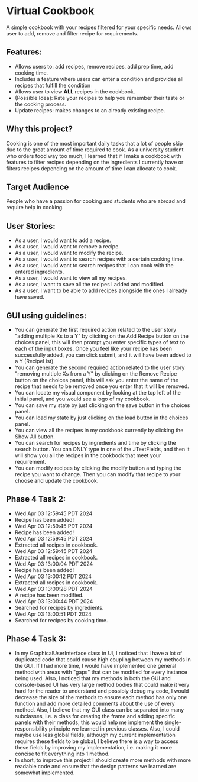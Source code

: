 
# **Virtual Cookbook**

A simple cookbook with your recipes filtered for your specific needs. Allows user to add, remove and filter recipe for
requirements.

## Features:

- Allows users to: add recipes, remove recipes, add prep time, add cooking time.
- Includes a feature where users can enter a condition and provides all recipes that fulfill the condition
- Allows user to view **ALL** recipes in the cookbook.
- (Possible Idea): Rate your recipes to help you remember their taste or the cooking process.
- Update recipes: makes changes to an already existing recipe.


## Why this project?
Cooking is one of the most important daily tasks that a lot of people skip due to the great amount of time required to 
cook. As a university student who orders food way too much, I learned that if I make a cookbook with features to filter
recipes depending on the ingredients I currently have or filters recipes depending on the amount of time I can allocate 
to cook.

## Target Audience
People who have a passion for cooking and students who are abroad and require help in cooking. 


## User Stories:
- As a user, I would want to add a recipe.
- As a user, I would want to remove a recipe.
- As a user, I would want to modify the recipe.
- As a user, I would want to search recipes with a certain cooking time.
- As a user, I would want to search recipes that I can cook with the entered ingredients.
- As a user, I would want to view all my recipes.
- As a user, I want to save all the recipes I added and modified.
- As a user, I want to be able to add recipes alongside the ones I already have saved.


## GUI using guidelines:
- You can generate the first required action related to the user story "adding multiple Xs to a Y" by clicking on the 
  Add Recipe button on the choices panel, this will then prompt you enter specific types of text to each of the input
  boxes. Once you feel like your recipe has been successfully added, you can click submit, and it will have been added 
  to a Y (RecipeList).
- You can generate the second required action related to the user story "removing multiple Xs from a Y" by clicking on 
  the Remove Recipe button on the choices panel, this will ask you enter the name of the recipe that needs to be removed
  once you enter that it will be removed.
- You can locate my visual component by looking at the top left of the initial panel, and you would see a logo of my
  cookbook.
- You can save my state by just clicking on the save button in the choices panel.
- You can load my state by just clicking on the load button in the choices panel.
- You can view all the recipes in my cookbook currently by clicking the Show All button.
- You can search for recipes by ingredients and time by clicking the search button. You can ONLY type in one of the 
  JTextFields, and then it will show you all the recipes in the cookbook that meet your requirement.
- You can modify recipes by clicking the modify button and typing the recipe you want to change. Then you can modify 
  that recipe to your choose and update the cookbook.

## Phase 4 Task 2:
- Wed Apr 03 12:59:45 PDT 2024
- Recipe has been added!
- Wed Apr 03 12:59:45 PDT 2024
- Recipe has been added!
- Wed Apr 03 12:59:45 PDT 2024
- Extracted all recipes in cookbook.
- Wed Apr 03 12:59:45 PDT 2024
- Extracted all recipes in cookbook.
- Wed Apr 03 13:00:04 PDT 2024
- Recipe has been added!
- Wed Apr 03 13:00:12 PDT 2024
- Extracted all recipes in cookbook.
- Wed Apr 03 13:00:28 PDT 2024
- A recipe has been modified.
- Wed Apr 03 13:00:44 PDT 2024
- Searched for recipes by ingredients.
- Wed Apr 03 13:00:51 PDT 2024
- Searched for recipes by cooking time.

## Phase 4 Task 3:
- In my GraphicalUserInterface class in UI, I noticed that I have a lot of duplicated code that could cause high
  coupling between my methods in the GUI. If I had more time, I would have implemented one general method with areas 
  with "gaps" that can be modified for every instance being used. Also, I noticed that my methods in both the GUI and
  console-based UI has very large method bodies that could make it very hard for the reader to understand and possibly
  debug my code, I would decrease the size of the methods to ensure each method has only one function and add more 
  detailed comments about the use of every method. Also, I believe that my GUI class can be separated into many 
  subclasses, i.e. a class for creating the frame and adding specific panels with their methods, this would help me 
  implement the single-responsibility principle we learned in previous classes. Also, I could maybe use less global
  fields, although my current implementation requires these fields to be global, I believe there is a way to access
  these fields by improving my implementation, i.e. making it more concise to fit everything into 1 method. 
- In short, to improve this project I should create more methods with more readable code and ensure that the design
  patterns we learned are somewhat implemented.